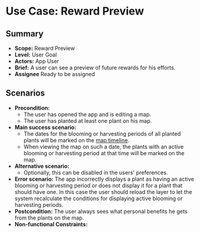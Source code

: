 # Use Case: Reward Preview

## Summary

- **Scope:** Reward Preview
- **Level:** User Goal
- **Actors:** App User
- **Brief:** A user can see a preview of future rewards for his efforts.
- **Assignee** Ready to be assigned

## Scenarios

- **Precondition:**
  - The user has opened the app and is editing a map.
  - The user has planted at least one plant on his map.
- **Main success scenario:**
  - The dates for the blooming or harvesting periods of all planted plants will be marked on the [map timeline](../assigned/map_timeline_event_view.md).
  - When viewing the map on such a date, the plants with an active blooming or harvesting period at that time will be marked on the map.
- **Alternative scenario:**
  - Optionally, this can be disabled in the users' preferences.
- **Error scenario:**
  The app incorrectly displays a plant as having an active blooming or harvesting period or does not display it for a plant that should have one.
  In this case the user should reload the layer to let the system recalculate the conditions for displaying active blooming or harvesting periods.
- **Postcondition:**
  The user always sees what personal benefits he gets from the plants on the map.
- **Non-functional Constraints:**
